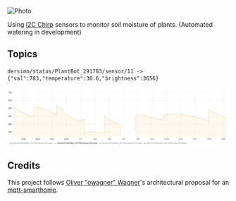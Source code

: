 ![Photo](https://cdn.tindiemedia.com/images/resize/i5e7jiL5yfpwbVS-CekYz6uspYY=/p/fit-in/1032x688/filters:fill(fff)/i/4974/products/2015-10-26T14%3A22%3A55.624Z-DSC01306.JPG)

Using [I2C Chirp](https://www.tindie.com/products/miceuz/i2c-soil-moisture-sensor/) sensors to monitor soil moisture of plants. (Automated watering in development)

## Topics

	dersimn/status/PlantBot_291783/sensor/11 -> {"val":783,"temperature":30.6,"brightness":3656}

![Photo](https://github.com/dersimn/PlantBot/blob/master/docs/graph.png?raw=true)

## Credits

This project follows [Oliver "owagner" Wagner](https://github.com/owagner)'s architectural proposal for an [mqtt-smarthome](https://github.com/mqtt-smarthome/mqtt-smarthome).